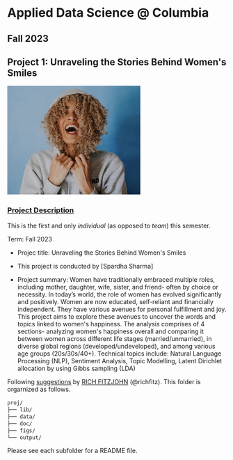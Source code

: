# Applied Data Science @ Columbia
## Fall 2023
## Project 1: Unraveling the Stories Behind Women's Smiles

![image](figs/Title_Image.jpeg)

### [Project Description](doc/Proj1_desc.md)
This is the first and only *individual* (as opposed to *team*) this semester. 

Term: Fall 2023

+ Projec title: Unraveling the Stories Behind Women's Smiles
+ This project is conducted by [Spardha Sharma]

+ Project summary: Women have traditionally embraced multiple roles, including mother, daughter, wife, sister, and friend- often by choice or necessity. In today’s world, the role of women has evolved significantly and positively. Women are now educated, self-reliant and financially independent. They have various avenues for personal fulfillment and joy. This project aims to explore these avenues to uncover the words and topics linked to women's happiness. The analysis comprises of 4 sections- analyzing women's happiness overall and comparing it between women across different life stages (married/unmarried), in diverse global regions (developed/undeveloped), and among various age groups (20s/30s/40+). Technical topics include: Natural Language Processing (NLP), Sentiment Analysis, Topic Modelling, Latent Dirichlet allocation by using Gibbs sampling (LDA)


Following [suggestions](http://nicercode.github.io/blog/2013-04-05-projects/) by [RICH FITZJOHN](http://nicercode.github.io/about/#Team) (@richfitz). This folder is orgarnized as follows.

```
proj/
├── lib/
├── data/
├── doc/
├── figs/
└── output/
```

Please see each subfolder for a README file.
